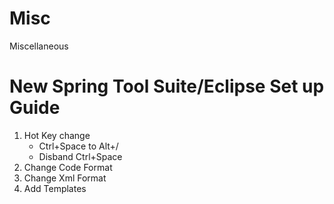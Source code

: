 # Misc
Miscellaneous

# New Spring Tool Suite/Eclipse Set up Guide
1. Hot Key change
   - Ctrl+Space to Alt+/
   - Disband Ctrl+Space
1. Change Code Format
1. Change Xml Format
1. Add Templates
